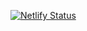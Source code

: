 [![Netlify Status](https://api.netlify.com/api/v1/badges/47c049aa-08e9-49bb-b9ff-9a34b0f3706b/deploy-status)](https://app.netlify.com/sites/extraordinary-frangipane-858e1b/deploys)
